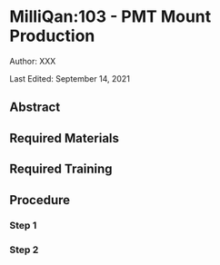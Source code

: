 # MilliQan:103 - PMT Mount Production

Author: XXX

Last Edited: September 14, 2021

## Abstract

## Required Materials

## Required Training

## Procedure

### Step 1

### Step 2
